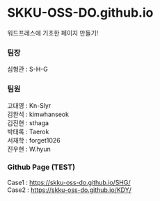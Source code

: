 # SKKU-OSS-DO.github.io
워드프레스에 기초한 페이지 만들기!

### 팀장<br/>
심형관 : S-H-G <br/>
### 팀원<br/>
고대영 : Kn-Slyr<br/>
김완석 : kimwhanseok<br/>
김진현 : sthaga<br/>
박태록 : Taerok<br/>
서재학 : forget1026<br/>
진우현 : W.hyun


### Github Page (TEST) <br/>
Case1 : https://skku-oss-do.github.io/SHG/ <br/>
Case2 : https://skku-oss-do.github.io/KDY/
